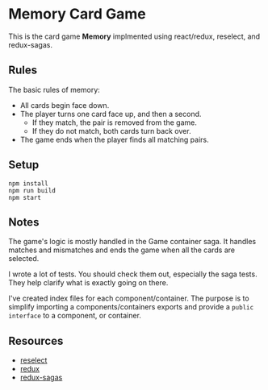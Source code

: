 # Memory Card Game

This is the card game **Memory** implmented using react/redux, reselect, and redux-sagas.

## Rules
The basic rules of memory:

* All cards begin face down.
* The player turns one card face up, and then a second.
  * If they match, the pair is removed from the game.
  * If they do not match, both cards turn back over.
* The game ends when the player finds all matching pairs.

## Setup
```
npm install
npm run build
npm start
```

## Notes
The game's logic is mostly handled in the Game container saga.
It handles matches and mismatches and ends the game when all the cards are selected.

I wrote a lot of tests. You should check them out, especially the saga tests.
They help clarify what is exactly going on there.

I've created index files for each component/container.
The purpose is to simplify importing a components/containers exports and provide a `public interface` 
to a component, or container.

## Resources
* [reselect](https://github.com/reduxjs/reselect)
* [redux](https://redux.js.org/)
* [redux-sagas](https://github.com/redux-saga/redux-saga)

